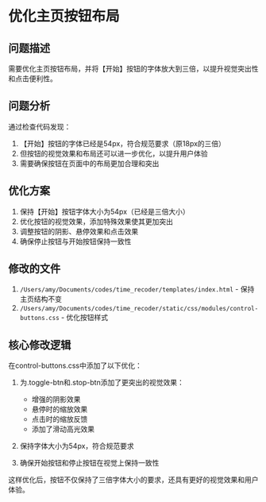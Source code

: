 # 优化主页按钮布局

## 问题描述
需要优化主页按钮布局，并将【开始】按钮的字体放大到三倍，以提升视觉突出性和点击便利性。

## 问题分析
通过检查代码发现：
1. 【开始】按钮的字体已经是54px，符合规范要求（原18px的三倍）
2. 但按钮的视觉效果和布局还可以进一步优化，以提升用户体验
3. 需要确保按钮在页面中的布局更加合理和突出

## 优化方案
1. 保持【开始】按钮字体大小为54px（已经是三倍大小）
2. 优化按钮的视觉效果，添加特殊效果使其更加突出
3. 调整按钮的阴影、悬停效果和点击效果
4. 确保停止按钮与开始按钮保持一致性

## 修改的文件
1. `/Users/amy/Documents/codes/time_recoder/templates/index.html` - 保持主页结构不变
2. `/Users/amy/Documents/codes/time_recoder/static/css/modules/control-buttons.css` - 优化按钮样式

## 核心修改逻辑
在control-buttons.css中添加了以下优化：

1. 为.toggle-btn和.stop-btn添加了更突出的视觉效果：
   - 增强的阴影效果
   - 悬停时的缩放效果
   - 点击时的缩放反馈
   - 添加了滑动高光效果

2. 保持字体大小为54px，符合规范要求

3. 确保开始按钮和停止按钮在视觉上保持一致性

这样优化后，按钮不仅保持了三倍字体大小的要求，还具有更好的视觉效果和用户体验。